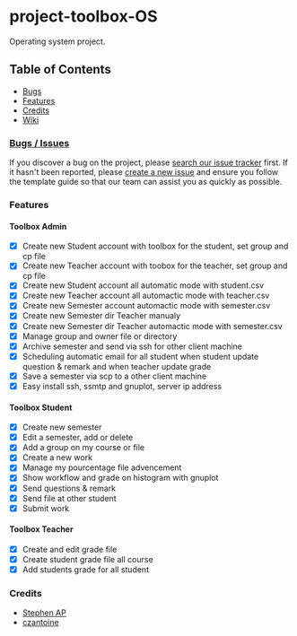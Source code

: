 # project-toolbox-OS

Operating system project.

## Table of Contents

- [Bugs](#bugs--issues)
- [Features](#features)
- [Credits](#credits)
- [Wiki](https://github.com/czantoine/project-toolbox-OS/wiki)

### [Bugs / Issues](https://github.com/czantoine/project-toolbox-OS/issues)
If you discover a bug on the project, please [search our issue tracker](https://github.com/czantoine/project-toolbox-OS/issues) first. If it hasn't been reported, please [create a new issue](https://github.com/czantoine/c-anne/project-toolbox-OS/new) and ensure you follow the template guide so that our team can assist you as quickly as possible.

### Features
 
#### Toolbox Admin

- [x] Create new Student account with toolbox for the student, set group and cp file
- [x] Create new Teacher account with toobox for the teacher, set group and cp file 
- [x] Create new Student account all automatic mode with student.csv
- [x] Create new Teacher account all automactic mode with teacher.csv
- [x] Create new Semester account automactic mode with semester.csv
- [x] Create new Semester dir Teacher manualy
- [x] Create new Semester dir Teacher  automactic mode with semester.csv
- [x] Manage group and owner file or directory
- [x] Archive semester and send via ssh for other client machine
- [x] Scheduling automatic email for all student when student update question & remark and when teacher update grade
- [x] Save a semester via scp to a other client machine
- [x] Easy install ssh, ssmtp and gnuplot, server ip address

#### Toolbox Student 

- [x] Create new semester
- [x] Edit a semester, add or delete
- [x] Add a group on my course or file
- [x] Create a new work
- [x] Manage my pourcentage file advencement
- [x] Show workflow and grade on histogram with gnuplot
- [x] Send questions & remark
- [x] Send file at other student
- [x] Submit work

#### Toolbox Teacher

- [x] Create and edit grade file 
- [x] Create student grade file all course 
- [x] Add students grade for all student

### Credits
- [Stephen AP](https://github.com/EverAged)
- [czantoine](https://github.com/czantoine)
